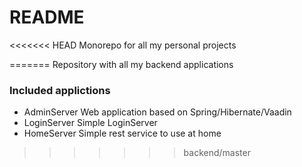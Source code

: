 # README #

<<<<<<< HEAD
Monorepo for all my personal projects

=======
Repository with all my backend applications

### Included applictions ###
* AdminServer
  Web application based on Spring/Hibernate/Vaadin
* LoginServer
  Simple LoginServer
* HomeServer
  Simple rest service to use at home
>>>>>>> backend/master
